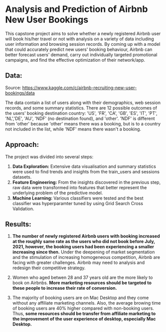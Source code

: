 # Analysis and Prediction of Airbnb New User Bookings

This capstone project aims to solve whether a newly registered Airbnb user will book his/her travel or not with analysis on a variety of data including user information and browsing session records. By coming up with a model that could accurately predict new users' booking behaviour, Airbnb can better forecast users' demand, carry out individually targeted promotional campaigns, and find the effective optimization of their network/app.


Data:
-------------------------------
Source: https://www.kaggle.com/c/airbnb-recruiting-new-user-bookings/data

The data contain a list of users along with their demographics, web session records, and some summary statistics. There are 12 possible outcomes of the users' booking destination country: 'US', 'FR', 'CA', 'GB', 'ES', 'IT', 'PT', 'NL','DE', 'AU', 'NDF' (no destination found), and 'other'. 'NDF' is different from 'other' because 'other' means there was a booking, but is to a country not included in the list, while 'NDF' means there wasn't a booking.


Approach:
-------------------------------
The project was divided into several steps:

1. **Data Exploration:** Extensive data visualisation and summary statistics were used to find trends and insights from the train_users and sessions datasets.
2. **Feature Engineering:** From the insights discovered in the previous step, raw data were transformed into features that better represent the underlying problem of the predictive model.
3. **Machine Learning:** Various classifiers were tested and the best classifier was hyperparamter tuned by using Grid Search Cross Validation. 


Results:
-------------------------------

1. **The number of newly registered Airbnb users with booking increased at the roughly same rate as the users who did not book before July, 2021, however, the booking users had been experiencing a smaller increasing since then.** Under the deepening of market segmentation and the stimulation of increasing homogeneous competition, Airbnb are facing with greater challenges. Airbnb may need to analysis and redesign their competitive strategy.

2. Women who aged betwen 28 and 37 years old are the more likely to book on Airbnbs. **More marketing resources should be targeted to these people  to increase their rate of conversion.**

3. The majority of booking users are on Mac Desktop and they come without any affiliate marketing channels. Also, the average browing time of booking users are 40% higher compared with non-booking users. Thus, **some resources should be transfer from affiliate marketing to the improvement of the user experience of desktop, especially Mac Desktop.**







